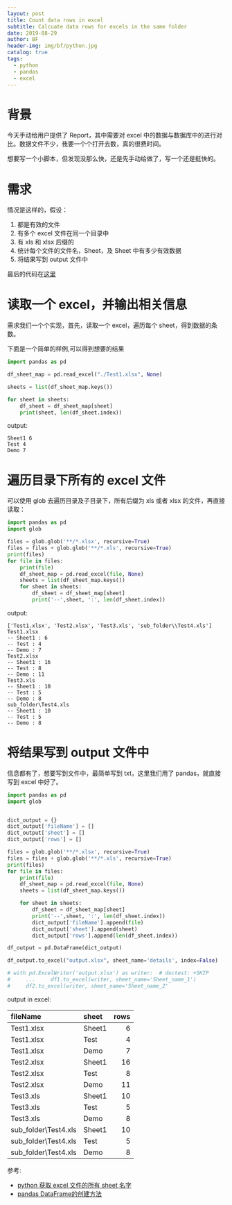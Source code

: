 ```yaml
---
layout: post
title: Count data rows in excel
subtitle: Calcuate data rows for excels in the same folder
date: 2019-08-29
author: BF
header-img: img/bf/python.jpg
catalog: true
tags:
  - python
  - pandas
  - excel
---
```


# 背景

今天手动给用户提供了 Report，其中需要对 excel 中的数据与数据库中的进行对比。数据文件不少，我要一个个打开去数，真的很费时间。

想要写一个小脚本，但发现没那么快，还是先手动给做了，写一个还是挺快的。

# 需求

情况是这样的，假设： 
1. 都是有效的文件 
2. 有多个 excel 文件在同一个目录中 
3. 有 xls 和 xlsx 后缀的 
4. 统计每个文件的文件名，Sheet，及 Sheet 中有多少有效数据 
5. 将结果写到 output 文件中

最后的代码在[这里
](https://github.com/bearfly1990/PowerScript/tree/master/Python3/pandas/demo02_get_data_rows)
# 读取一个 excel，并输出相关信息

需求我们一个个实现，首先，读取一个 excel，遍历每个 sheet，得到数据的条数。

下面是一个简单的样例,可以得到想要的结果

```python
import pandas as pd

df_sheet_map = pd.read_excel("./Test1.xlsx", None)

sheets = list(df_sheet_map.keys())

for sheet in sheets:
    df_sheet = df_sheet_map[sheet]
    print(sheet, len(df_sheet.index))
```

output:

```
Sheet1 6
Test 4
Demo 7
```

# 遍历目录下所有的 excel 文件

可以使用 glob 去遍历目录及子目录下，所有后缀为 xls 或者 xlsx 的文件，再直接读取：

```python
import pandas as pd
import glob

files = glob.glob('**/*.xlsx', recursive=True)
files = files + glob.glob('**/*.xls', recursive=True)
print(files)
for file in files:
    print(file)
    df_sheet_map = pd.read_excel(file, None)
    sheets = list(df_sheet_map.keys())
    for sheet in sheets:
        df_sheet = df_sheet_map[sheet]
        print('--',sheet, ':', len(df_sheet.index))
```

output:

```
['Test1.xlsx', 'Test2.xlsx', 'Test3.xls', 'sub_folder\\Test4.xls']
Test1.xlsx
-- Sheet1 : 6
-- Test : 4
-- Demo : 7
Test2.xlsx
-- Sheet1 : 16
-- Test : 8
-- Demo : 11
Test3.xls
-- Sheet1 : 10
-- Test : 5
-- Demo : 8
sub_folder\Test4.xls
-- Sheet1 : 10
-- Test : 5
-- Demo : 8
```

# 将结果写到 output 文件中

信息都有了，想要写到文件中，最简单写到 txt，这里我们用了 pandas，就直接写到 excel 中好了。

```python
import pandas as pd
import glob


dict_output = {}
dict_output['fileName'] = []
dict_output['sheet'] = []
dict_output['rows'] = []

files = glob.glob('**/*.xlsx', recursive=True)
files = files + glob.glob('**/*.xls', recursive=True)
print(files)
for file in files:
    print(file)
    df_sheet_map = pd.read_excel(file, None)
    sheets = list(df_sheet_map.keys())

    for sheet in sheets:
        df_sheet = df_sheet_map[sheet]
        print('--',sheet, ':', len(df_sheet.index))
        dict_output['fileName'].append(file)
        dict_output['sheet'].append(sheet)
        dict_output['rows'].append(len(df_sheet.index))

df_output = pd.DataFrame(dict_output)

df_output.to_excel("output.xlsx", sheet_name='details', index=False)

# with pd.ExcelWriter('output.xlsx') as writer:  # doctest: +SKIP
#     ...     df1.to_excel(writer, sheet_name='Sheet_name_1')
#     df2.to_excel(writer, sheet_name='Sheet_name_2'
```
output in excel:

| fileName             | sheet   | rows |
| :------------------- | :------ | ---: |
| Test1.xlsx           | Sheet1  |    6 |
| Test1.xlsx           | Test    |    4 |
| Test1.xlsx           | Demo    |    7 |
| Test2.xlsx           | Sheet1  |   16 |
| Test2.xlsx           | Test    |    8 |
| Test2.xlsx           | Demo    |   11 |
| Test3.xls            | Sheet1  |   10 |
| Test3.xls            | Test    |    5 |
| Test3.xls            | Demo    |    8 |
| sub_folder\Test4.xls | Sheet1  |   10 |
| sub_folder\Test4.xls | Test    |    5 |
| sub_folder\Test4.xls | Demo    |    8 |

参考:

- [python 获取 excel 文件的所有 sheet 名字](https://www.cnblogs.com/qingyuanjushi/p/8449151.html)
- [pandas DataFrame的创建方法](https://www.cnblogs.com/datasnail/p/9675410.html)